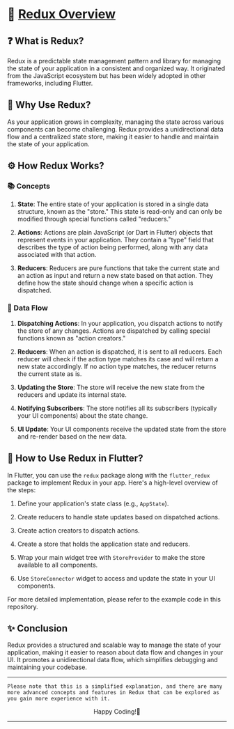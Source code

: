 # 🔄 [Redux Overview](https://github.com/Arpitaagupta/Flutter-Basics/tree/main/Redux/redux_example/lib)

## ❓ What is Redux?

Redux is a predictable state management pattern and library for managing the state of your application in a consistent and organized way. It originated from the JavaScript ecosystem but has been widely adopted in other frameworks, including Flutter.

## 🤔 Why Use Redux?

As your application grows in complexity, managing the state across various components can become challenging. Redux provides a unidirectional data flow and a centralized state store, making it easier to handle and maintain the state of your application.

## ⚙️ How Redux Works?

### 📚 Concepts

1. **State**: The entire state of your application is stored in a single data structure, known as the "store." This state is read-only and can only be modified through special functions called "reducers."

2. **Actions**: Actions are plain JavaScript (or Dart in Flutter) objects that represent events in your application. They contain a "type" field that describes the type of action being performed, along with any data associated with that action.

3. **Reducers**: Reducers are pure functions that take the current state and an action as input and return a new state based on that action. They define how the state should change when a specific action is dispatched.

### 🔄 Data Flow

1. **Dispatching Actions**: In your application, you dispatch actions to notify the store of any changes. Actions are dispatched by calling special functions known as "action creators."

2. **Reducers**: When an action is dispatched, it is sent to all reducers. Each reducer will check if the action type matches its case and will return a new state accordingly. If no action type matches, the reducer returns the current state as is.

3. **Updating the Store**: The store will receive the new state from the reducers and update its internal state.

4. **Notifying Subscribers**: The store notifies all its subscribers (typically your UI components) about the state change.

5. **UI Update**: Your UI components receive the updated state from the store and re-render based on the new data.

## 📝 How to Use Redux in Flutter?

In Flutter, you can use the `redux` package along with the `flutter_redux` package to implement Redux in your app. Here's a high-level overview of the steps:

1. Define your application's state class (e.g., `AppState`).

2. Create reducers to handle state updates based on dispatched actions.

3. Create action creators to dispatch actions.

4. Create a store that holds the application state and reducers.

5. Wrap your main widget tree with `StoreProvider` to make the store available to all components.

6. Use `StoreConnector` widget to access and update the state in your UI components.

For more detailed implementation, please refer to the example code in this repository.

## ✨ Conclusion

Redux provides a structured and scalable way to manage the state of your application, making it easier to reason about data flow and changes in your UI. It promotes a unidirectional data flow, which simplifies debugging and maintaining your codebase.

---

`Please note that this is a simplified explanation, and there are many more advanced concepts and features in Redux that can be explored as you gain more experience with it.`


<p align="center">
Happy Coding!🚀
<hr>
</p>
